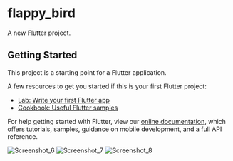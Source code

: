# flappy_bird

A new Flutter project.

## Getting Started

This project is a starting point for a Flutter application.

A few resources to get you started if this is your first Flutter project:

- [Lab: Write your first Flutter app](https://flutter.dev/docs/get-started/codelab)
- [Cookbook: Useful Flutter samples](https://flutter.dev/docs/cookbook)

For help getting started with Flutter, view our
[online documentation](https://flutter.dev/docs), which offers tutorials,
samples, guidance on mobile development, and a full API reference.


![Screenshot_6](https://user-images.githubusercontent.com/44892139/158028729-72685655-b292-43e5-8316-66d1588aa491.png)
![Screenshot_7](https://user-images.githubusercontent.com/44892139/158028731-32b069bd-f2f5-405e-b938-f4fd600ab7c5.png)
![Screenshot_8](https://user-images.githubusercontent.com/44892139/158028733-a2b5aa0e-575b-4e1d-a629-4e6b24e20e47.png)
